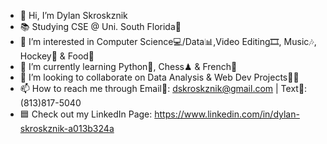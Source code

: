 - 👋 Hi, I’m Dylan Skroskznik 
- 📚 Studying CSE @ Uni. South Florida🐂
- 👀 I’m interested in Computer Science💻/Data📊,Video Editing🎞, Music🎶, Hockey🏒 & Food🥩
- 🌱 I’m currently learning Python🐍, Chess♟ & French🥖 
- 💞️ I’m looking to collaborate on Data Analysis & Web Dev Projects👨‍💻
- 📫 How to reach me through Email📧: dskroskznik@gmail.com | Text📲: (813)817-5040
- 🟦 Check out my LinkedIn Page: https://www.linkedin.com/in/dylan-skroskznik-a013b324a
<!---
dskroskznik/dskroskznik is a ✨ special ✨ repository because its `README.md` (this file) appears on your GitHub profile.
You can click the Preview link to take a look at your changes.
--->
